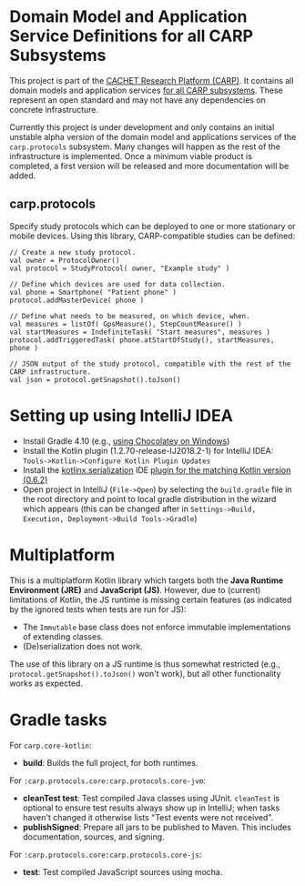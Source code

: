 # Domain Model and Application Service Definitions for all CARP Subsystems
This project is part of the [CACHET Research Platform (CARP)](https://github.com/cph-cachet/carp.documentation). It contains all domain models and application services [for all CARP subsystems](https://github.com/cph-cachet/carp.documentation/wiki/Repository-design-overview). These represent an open standard and may not have any dependencies on concrete infrastructure.

Currently this project is under development and only contains an initial unstable alpha version of the domain model and applications services of the `carp.protocols` subsystem. Many changes will happen as the rest of the infrastructure is implemented. Once a minimum viable product is completed, a first version will be released and more documentation will be added. 

## carp.protocols

Specify study protocols which can be deployed to one or more stationary or mobile devices. Using this library, CARP-compatible studies can be defined:
```
// Create a new study protocol.
val owner = ProtocolOwner()
val protocol = StudyProtocol( owner, "Example study" )

// Define which devices are used for data collection.
val phone = Smartphone( "Patient phone" )
protocol.addMasterDevice( phone )

// Define what needs to be measured, on which device, when.
val measures = listOf( GpsMeasure(), StepCountMeasure() )
val startMeasures = IndefiniteTask( "Start measures", measures )
protocol.addTriggeredTask( phone.atStartOfStudy(), startMeasures, phone )

// JSON output of the study protocol, compatible with the rest of the CARP infrastructure.
val json = protocol.getSnapshot().toJson()
```

# Setting up using IntelliJ IDEA
- Install Gradle 4.10 (e.g., [using Chocolatey on Windows](https://chocolatey.org/packages/gradle))
- Install the Kotlin plugin (1.2.70-release-IJ2018.2-1) for IntelliJ IDEA: `Tools->Kotlin->Configure Kotlin Plugin Updates`
- Install the [kotlinx.serialization](https://github.com/Kotlin/kotlinx.serialization#working-in-intellij-idea) IDE [plugin for the matching Kotlin version (0.6.2)](https://teamcity.jetbrains.com/viewType.html?buildTypeId=KotlinTools_KotlinxSerialization_KotlinCompilerWithSerializationPlugin&branch_KotlinTools_KotlinxSerialization=1.2.70&tab=buildTypeStatusDiv)
- Open project in IntelliJ (`File->Open`) by selecting the `build.gradle` file in the root directory and point to local gradle distribution in the wizard which appears (this can be changed after in `Settings->Build, Execution, Deployment->Build Tools->Gradle`)

# Multiplatform

This is a multiplatform Kotlin library which targets both the **Java Runtime Environment (JRE)** and **JavaScript (JS)**. However, due to (current) limitations of Kotlin, the JS runtime is missing certain features (as indicated by the ignored tests when tests are run for JS):

- The `Immutable` base class does not enforce immutable implementations of extending classes.
- (De)serialization does not work.

The use of this library on a JS runtime is thus somewhat restricted (e.g., `protocol.getSnapshot().toJson()` won't work), but all other functionality works as expected.

# Gradle tasks

For `carp.core-kotlin`:
- **build**: Builds the full project, for both runtimes.

For `:carp.protocols.core:carp.protocols.core-jvm`:
- **cleanTest test**: Test compiled Java classes using JUnit. `cleanTest` is optional to ensure test results always show up in IntelliJ; when tasks haven't changed it otherwise lists "Test events were not received".
- **publishSigned**: Prepare all jars to be published to Maven. This includes documentation, sources, and signing.

For `:carp.protocols.core:carp.protocols.core-js`:
- **test**: Test compiled JavaScript sources using mocha.

